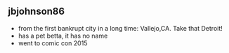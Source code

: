## jbjohnson86

- from the first bankrupt city in a long time: Vallejo,CA. Take that Detroit!
- has a pet betta, it has no name
- went to comic con 2015
